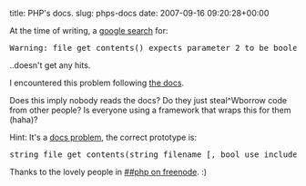 title: PHP's docs.
slug: phps-docs
date: 2007-09-16 09:20:28+00:00

At the time of writing, a <a href="http://www.google.com/search?q=%22Warning%3A+file_get_contents%28%29+expects+parameter+2+to+be+boolean%2C+resource+given%22">google search</a> for:

<pre>Warning: file_get_contents() expects parameter 2 to be boolean, resource given</pre>

..doesn't get any hits.

I encountered this problem following <a href="http://php.net/file_get_contents">the docs</a>.

Does this imply nobody reads the docs? Do they just steal^Wborrow code from other people? Is everyone using a framework that wraps this for them (haha)?

Hint: It's a <a href="http://bugs.php.net/42524">docs problem</a>, the correct prototype is:

<pre>string file_get_contents(string filename [, bool use_include_path [, resource context [, long offset [, long maxlen]]]])</pre>

Thanks to the lovely people in <a href="irc://irc.freenode.net/##php">##php on freenode</a>. :)